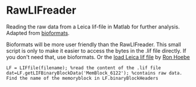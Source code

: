 # RawLIFreader
Reading the raw data from a Leica lif-file in Matlab for further analysis.
Adapted from [bioformats](https://github.com/ome/bioformats/blob/develop/components/formats-gpl/src/loci/formats/in/LIFReader.java). 

Bioformats will be more user friendly than the RawLIFreader. This small script is only to make it easier to access the bytes in the .lif file directly. If you don't need that, use bioformats. Or the [load Leica lif file](https://nl.mathworks.com/matlabcentral/fileexchange/48774-load-leica-lif-file) by [Ron Hoebe](https://nl.mathworks.com/matlabcentral/profile/authors/91123)

```
LF = LIFfile(filename); %read the content of the .lif file
dat=LF.getLIFBinaryBlockData('MemBlock_6122'); %contains raw data. Find the name of the memoryblock in LF.binaryBlockHeaders
